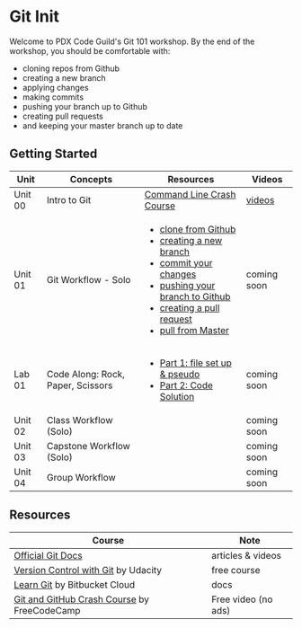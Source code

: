 # Git Init

Welcome to PDX Code Guild's Git 101 workshop. By the end of the workshop, you should be comfortable with:

- cloning repos from Github
- creating a new branch
- applying changes
- making commits
- pushing your branch up to Github
- creating pull requests
- and keeping your master branch up to date

## Getting Started

| Unit | Concepts | Resources | Videos |
| ---- | -------- | ---- | ------ |
| Unit 00 | Intro to Git | [Command Line Crash Course](https://learnrubythehardway.org/book/appendixa.html)  | [videos](https://www.youtube.com/playlist?list=PLCHnubFzFwjLDKwWQhH3BlGA9OasLKIFl) |
| Unit 01 | Git Workflow - Solo | <ul><li>[clone from Github](tutorials/clone.md)</li><li>[creating a new branch](tutorials/branch-new.md)</li><li>[commit your changes](tutorials/commit.md)</li><li>[pushing your branch to Github](tutorials/push.md)</li><li>[creating a pull request](tutorials/pull-request.md)</li><li>[pull from Master](tutorials/pull-from-master.md)</li></ul>  | coming soon |
| Lab 01 | Code Along: Rock, Paper, Scissors | <ul><li>[Part 1: file set up & pseudo](labs/rps/part-1.md)</li><li>[Part 2: Code Solution](labs/rps/part-2.md)</li></ul> | coming soon |
| Unit 02 | Class Workflow (Solo) | []() | coming soon |
| Unit 03 | Capstone Workflow (Solo) | []() | coming soon |
| Unit 04 | Group Workflow | []() | coming soon |

## Resources

| Course | Note |
| ---- | -------- |
| [Official Git Docs](https://git-scm.com/docs) | articles & videos
| [Version Control with Git](https://www.udacity.com/course/version-control-with-git--ud123) by Udacity | free course |
| [Learn Git](https://www.atlassian.com/git/tutorials/learn-git-with-bitbucket-cloud) by Bitbucket Cloud | docs
| [Git and GitHub Crash Course](https://www.freecodecamp.org/news/git-and-github-crash-course/) by FreeCodeCamp | Free video (no ads) |
